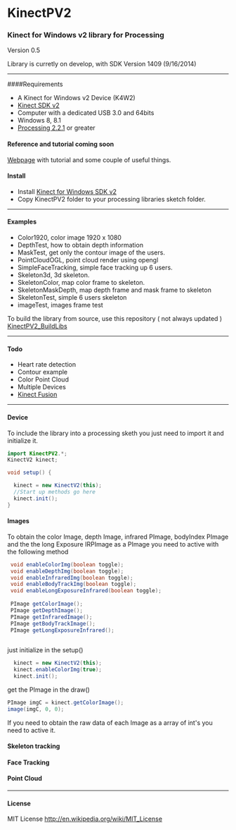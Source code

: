 KinectPV2
==========

### Kinect for Windows v2 library for Processing

Version 0.5

Library is curretly on develop, with SDK Version 1409 (9/16/2014)

---

####Requirements

- A Kinect for Windows v2 Device (K4W2)
- [Kinect SDK v2](http://www.microsoft.com/en-us/download/details.aspx?id=43661)
- Computer with a dedicated USB 3.0 and 64bits
- Windows 8, 8.1
- [Processing 2.2.1](http://processing.org/) or greater


#### Reference and tutorial coming soon

[Webpage](http://codigogenerativo.com/kinect-2-0-library-for-processing/) with tutorial and some couple of useful things. 
#### Install 

- Install [Kinect for Windows SDK v2](http://www.microsoft.com/en-us/download/details.aspx?id=43661)
- Copy KinectPV2 folder to your processing libraries sketch folder. 


---

#### Examples

- Color1920, color image 1920 x 1080
- DepthTest, how to obtain depth information
- MaskTest, get only the contour image of the users.
- PointCloudOGL, point cloud render using opengl
- SimpleFaceTracking, simple face tracking up 6 users.
- Skeleton3d, 3d skeleton.
- SkeletonColor, map color frame to skeleton.
- SkeletonMaskDepth, map depth frame and mask frame to skeleton
- SkeletonTest, simple 6 users skeleton
- imageTest, images frame test


To build the library from source, use this repository ( not always updated ) [KinectPV2_BuildLibs](https://github.com/ThomasLengeling/KinectPV2_BuildLibs)

---

#### Todo

- Heart rate detection
- Contour example
- Color Point Cloud
- Multiple Devices
- [Kinect Fusion](http://msdn.microsoft.com/en-us/library/dn188670.aspx)

---

#### Device

To include the library into a processing sketh you just need to import it and initialize it.

```java
import KinectPV2.*;
KinectV2 kinect;

void setup() {

  kinect = new KinectV2(this);
  //Start up methods go here
  kinect.init();
}
```

#### Images

To obtain the color Image, depth Image, infrared PImage, bodyIndex PImage and the the long Exposure IRPImage as a PImage you need to active with the following method

```java
 void enableColorImg(boolean toggle);
 void enableDepthImg(boolean toggle);
 void enableInfraredImg(boolean toggle);
 void enableBodyTrackImg(boolean toggle);
 void enableLongExposureInfrared(boolean toggle);
 
 PImage getColorImage();
 PImage getDepthImage();
 PImage getInfraredImage();
 PImage getBodyTrackImage();
 PImage getLongExposureInfrared();
 
```
just initialize in the setup()

```java
  kinect = new KinectV2(this);
  kinect.enableColorImg(true);
  kinect.init();
```

get the PImage in the draw()

```java
PImage imgC = kinect.getColorImage();
image(imgC, 0, 0);
```

If you need to obtain the raw data of each Image as a array of int's you need to active it.




#### Skeleton tracking

#### Face Tracking

#### Point Cloud
---

#### License

MIT License http://en.wikipedia.org/wiki/MIT_License


